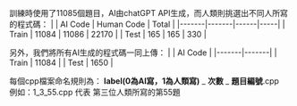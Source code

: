 訓練時使用了11085個題目，AI由chatGPT API生成，而人類則挑選出不同人所寫的程式碼：
|       | AI Code | Human Code | Total |
|-------|-------|------|-----|
| Train | 11084 | 11086 | 22170 |
| Test | 165 | 165 | 330 |

另外，我們將所有AI生成的程式碼一同上傳：
|       | AI Code |
|-------|-------|
| Train | 11084 |
| Test | 1650 |

每個cpp檔案命名規則為：
**label(0為AI寫，1為人類寫)** _ **次數** _ **題目編號**.cpp  
例如：1_3_55.cpp 代表 第三位人類所寫的第55題
